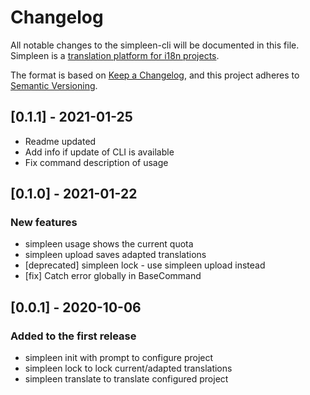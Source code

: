 # Changelog

All notable changes to the simpleen-cli will be documented in this file.
Simpleen is a [translation platform for i18n projects](https://simpleen.io/).

The format is based on [Keep a Changelog](https://keepachangelog.com/en/1.0.0/),
and this project adheres to [Semantic Versioning](https://semver.org/spec/v2.0.0.html).

## [0.1.1] - 2021-01-25

- Readme updated
- Add info if update of CLI is available
- Fix command description of usage

## [0.1.0] - 2021-01-22

### New features

- simpleen usage shows the current quota
- simpleen upload saves adapted translations
- [deprecated] simpleen lock - use simpleen upload instead
- [fix] Catch error globally in BaseCommand

## [0.0.1] - 2020-10-06

### Added to the first release

- simpleen init with prompt to configure project
- simpleen lock to lock current/adapted translations
- simpleen translate to translate configured project
